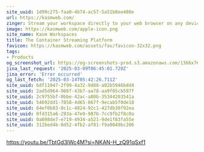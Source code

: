 ```yaml
---
site_uuid: 1d99c275-faa0-4b74-ac57-5a51b8ee408e
url: https://kasmweb.com/
zinger: Stream your workspace directly to your web browser on any device and from any location.
image: https://kasmweb.com/apple-icon.png
site_name: Kasm Workspaces
title: The Container Streaming Platform
favicon: https://kasmweb.com/assets/fav/favicon-32x32.png
tags:
- Products
og_screenshot_url: https://og-screenshots-prod.s3.amazonaws.com/1366x768/80/false/a2d18cd142f42134c8e575c8e177f669010d29bac0946f1048470562e30f672e.jpeg
jina_last_request: '2025-03-09T06:45:01.728Z'
jina_error: 'Error occurred'
og_last_fetch: '2025-03-14T05:42:26.711Z'
site_uuid: 6df11947-2f99-4a32-9d88-a02b5946bdd4
site_uuid: 2ad5d964-908f-43b7-aa78-aa9f05cb597f
site_uuid: 2c9755bf-0bbe-42ac-a80b-35344203541a
site_uuid: 54692dd1-7858-4d65-867f-9ecab5f0de18
site_uuid: 64ef0b83-0c1c-4824-92c1-427db30f92ea
site_uuid: 0fd315a6-293a-47e9-987b-7cc9fb2f8c0a
site_uuid: 0a898de7-e719-4934-a521-9de1f83fa55e
site_uuid: 312bed4b-8d52-4fb2-af81-f9a9049bc206
---
```


https://youtu.be/TbtGd3lWc4M?si=NKAN-H_zQ91qSxf1
